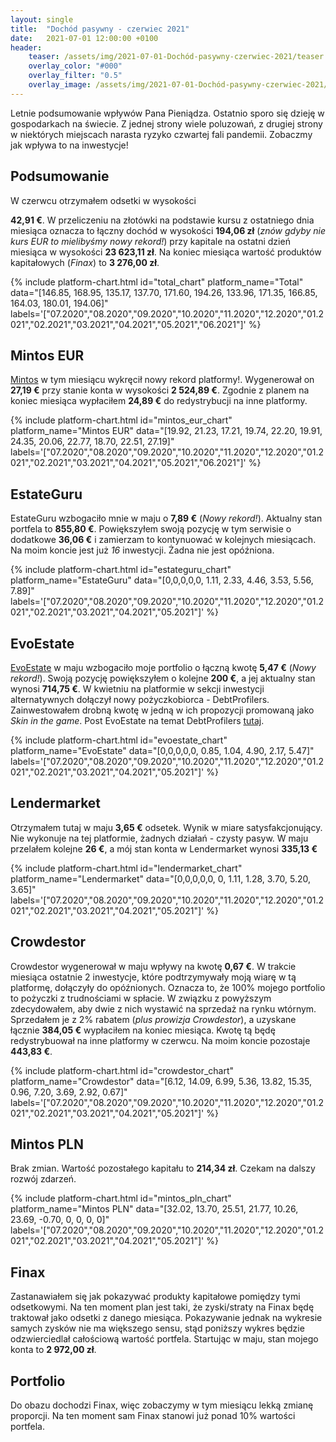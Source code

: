 ```yaml
---
layout: single
title:  "Dochód pasywny - czerwiec 2021"
date:   2021-07-01 12:00:00 +0100
header:
    teaser: /assets/img/2021-07-01-Dochód-pasywny-czerwiec-2021/teaser.jpg
    overlay_color: "#000"
    overlay_filter: "0.5"
    overlay_image: /assets/img/2021-07-01-Dochód-pasywny-czerwiec-2021/teaser.jpg
---
```


Letnie podsumowanie wpływów Pana Pieniądza. Ostatnio sporo się dzieję w gospodarkach na świecie. Z jednej strony wiele poluzowań, z drugiej strony w niektórych miejscach narasta ryzyko czwartej fali pandemii. Zobaczmy jak wpływa to na inwestycje!

## Podsumowanie

W czerwcu otrzymałem odsetki w wysokości 

**42,91 €**. W przeliczeniu na złotówki na podstawie kursu z ostatniego dnia miesiąca oznacza to łączny dochód w wysokości **194,06 zł** (*znów gdyby nie kurs EUR to mielibyśmy nowy rekord!*) przy kapitale na ostatni dzień miesiąca w wysokości **23&nbsp;623,11&nbsp;zł**. Na koniec miesiąca wartość produktów kapitałowych (*Finax*) to **3&nbsp;276,00&nbsp;zł**.

{% include platform-chart.html id="total_chart" platform_name="Total" data="[146.85, 168.95, 135.17, 137.70, 171.60, 194.26, 133.96, 171.35, 166.85, 164.03, 180.01, 194.06]" labels='["07.2020","08.2020","09.2020","10.2020","11.2020","12.2020","01.2021","02.2021","03.2021","04.2021","05.2021","06.2021"]' %}

## Mintos EUR

[Mintos](https://c.trackmytarget.com?a=9h2kg7&i=t848e4&source_id=pan_pieniadz) w tym miesiącu wykręcił nowy rekord platformy!. Wygenerował on **27,19 €** przy stanie konta w wysokości **2&nbsp;524,89 €**. Zgodnie z planem na koniec miesiąca wypłaciłem **24,89 €** do redystrybucji na inne platformy.

{% include platform-chart.html id="mintos_eur_chart" platform_name="Mintos EUR" data="[19.92, 21.23, 17.21, 19.74, 22.20, 19.91, 24.35, 20.06, 22.77, 18.70, 22.51, 27.19]" labels='["07.2020","08.2020","09.2020","10.2020","11.2020","12.2020","01.2021","02.2021","03.2021","04.2021","05.2021","06.2021"]' %}

<script type="text/javascript"> document.write('<a href="https://c.trackmytarget.com?a=r7z647&i=t848e4&source_id=pan_pieniadz"><img src="https://i.trackmytarget.com?a=r7z647&i=t848e4&source_id=pan_pieniadz" width="728" height="90" border="0"/></a>'); </script>








## EstateGuru

EstateGuru wzbogaciło mnie w maju o **7,89 €** (*Nowy rekord!*). Aktualny stan portfela to **855,80 €**. Powiększyłem swoją pozycję w tym serwisie o dodatkowe **36,06 €** i zamierzam to kontynuować w kolejnych miesiącach. Na moim koncie jest już *16* inwestycji. Żadna nie jest opóźniona.

{% include platform-chart.html id="estateguru_chart" platform_name="EstateGuru" data="[0,0,0,0,0, 1.11, 2.33, 4.46, 3.53, 5.56, 7.89]" labels='["07.2020","08.2020","09.2020","10.2020","11.2020","12.2020","01.2021","02.2021","03.2021","04.2021","05.2021"]' %}

<script type="text/javascript"> document.write('<a href="https://c.trackmytarget.com/i6s52f?source_id=pan_pieniadz"><img src="https://i.trackmytarget.com/i6s52f?source_id=pan_pieniadz" width="728" height="90" border="0"/></a>'); </script>

## EvoEstate

[EvoEstate](https://c.trackmytarget.com/n98tou?source_id=pan_pieniadz) w maju wzbogaciło moje portfolio o łączną kwotę **5,47 €** (*Nowy rekord!*). Swoją pozycję powiększyłem o kolejne **200 €**, a jej aktualny stan wynosi **714,75 €**. W kwietniu na platformie w sekcji inwestycji alternatywnych dołączył nowy pożyczkobiorca - DebtProfilers. Zainwestowałem drobną kwotę w jedną w ich propozycji promowaną jako *Skin in the game*. Post EvoEstate na temat DebtProfilers [tutaj](https://evoestate.com/blog/debtprofilers).

{% include platform-chart.html id="evoestate_chart" platform_name="EvoEstate" data="[0,0,0,0,0, 0.85, 1.04, 4.90, 2.17, 5.47]" labels='["07.2020","08.2020","09.2020","10.2020","11.2020","12.2020","01.2021","02.2021","03.2021","04.2021","05.2021"]' %}

## Lendermarket
 
Otrzymałem tutaj w maju **3,65 €** odsetek. Wynik w miare satysfakcjonujący. Nie wykonuje na tej platformie, żadnych działań - czysty pasyw. W maju przelałem kolejne **26 €**, a mój stan konta w Lendermarket wynosi **335,13 €**

{% include platform-chart.html id="lendermarket_chart" platform_name="Lendermarket" data="[0,0,0,0,0, 0, 1.11, 1.28, 3.70, 5.20, 3.65]" labels='["07.2020","08.2020","09.2020","10.2020","11.2020","12.2020","01.2021","02.2021","03.2021","04.2021","05.2021"]' %}

<script type="text/javascript"> document.write('<a href="https://c.trackmytarget.com/nreof9?source_id=pan_pieniadz"><img src="https://i.trackmytarget.com/nreof9?source_id=pan_pieniadz" width="728" height="90" border="0"/></a>'); </script>


## Crowdestor

Crowdestor wygenerował w maju wpływy na kwotę **0,67 €**. W trakcie miesiąca ostatnie 2 inwestycje, które podtrzymywały moją wiarę w tą platformę, dołączyły do opóźnionych. Oznacza to, że 100% mojego portfolio to pożyczki z trudnościami w spłacie. W związku z powyższym zdecydowałem, aby dwie z nich wystawić na sprzedaż na rynku wtórnym. Sprzedałem je z 2% rabatem (*plus prowizja Crowdestor*), a uzyskane łącznie **384,05 €** wypłaciłem na koniec miesiąca. Kwotę tą będę redystrybuował na inne platformy w czerwcu. Na moim koncie pozostaje **443,83 €**.

{% include platform-chart.html id="crowdestor_chart" platform_name="Crowdestor" data="[6.12, 14.09, 6.99, 5.36, 13.82, 15.35, 0.96, 7.20, 3.69, 2.92, 0.67]" labels='["07.2020","08.2020","09.2020","10.2020","11.2020","12.2020","01.2021","02.2021","03.2021","04.2021","05.2021"]' %}

<script type="text/javascript"> document.write('<a href="https://c.trackmytarget.com/kwjv5c?source_id=pan_pieniadz"><img src="https://i.trackmytarget.com/kwjv5c?source_id=pan_pieniadz" width="728" height="90" border="0"/></a>'); </script>

## Mintos PLN

Brak zmian. Wartość pozostałego kapitału to **214,34 zł**. Czekam na dalszy rozwój zdarzeń.

{% include platform-chart.html id="mintos_pln_chart" platform_name="Mintos PLN" data="[32.02, 13.70, 25.51, 21.77, 10.26, 23.69, -0.70, 0, 0, 0, 0]" labels='["07.2020","08.2020","09.2020","10.2020","11.2020","12.2020","01.2021","02.2021","03.2021","04.2021","05.2021"]' %}


## Finax

Zastanawiałem się jak pokazywać produkty kapitałowe pomiędzy tymi odsetkowymi. Na ten moment plan jest taki, że zyski/straty na Finax będę traktował jako odsetki z danego miesiąca. Pokazywanie jednak na wykresie samych zysków nie ma większego sensu, stąd poniższy wykres będzie odzwierciedlał całościową wartość portfela. Startując w maju, stan mojego konta to **2&nbsp;972,00&nbsp;zł**.

<!--
{% include platform-chart.html id="finax_chart" platform_name="Finax" data="[2972.00]" labels='["05.2021"]' %}
-->

## Portfolio

Do obazu dochodzi Finax, więc zobaczymy w tym miesiącu lekką zmianę proporcji. Na ten moment sam Finax stanowi już ponad 10% wartości portfela.

<canvas id="portfolioChart" width="400" height="250"></canvas>
<script>
var ctx = document.getElementById('portfolioChart').getContext('2d');

var labels = [
        'Mintos EUR',
        'Crowdestor',
        'Mintos PLN',
        'EvoEstate',
        'EstateGuru',
        'Lendermarket',
        'Finax'
        ];

var data = [{
            data: [
                11399, 
                2022, 
                214, 
                3257, 
                3900, 
                1527, 
                2972
                ],
            backgroundColor: [
                'rgba(255, 99, 132, 1)',
                'rgba(54, 162, 235, 1)',
                'rgba(255, 206, 86, 1)',
                'rgba(75, 192, 192, 1)',
                'rgba(153, 102, 255, 1)',
                'rgba(255, 159, 64, 1)',
                'rgba(64, 64, 64, 1)'
            ]
        }]

var options = {
    tooltips: {
        enabled: false
    },
    plugins: {
        datalabels: {
            formatter: (value, ctx) => {
                let sum = 0;
                let dataArr = ctx.chart.data.datasets[0].data;
                dataArr.map(data => {
                    sum += data;
                });
                let percentage = (value*100 / sum).toFixed(1)+"%";
                return percentage;
            },
            color: '#fff',
        }
    }
};

var myDoughnutChart = new Chart(ctx, {
    type: 'doughnut',
    data: {
        datasets: data,
        labels: labels
    },
    options: options
});
</script>
